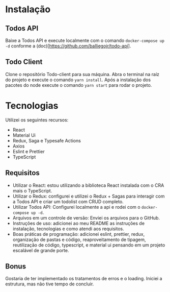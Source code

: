 # Instalação
## Todos API
Baixe a Todos API e execute localmente com o comando `docker-compose up -d` conforme a (doc)[https://github.com/balliegojr/todo-api].

## Todo Client
Clone o repositório Todo-client para sua máquina. Abra o terminal na raíz do projeto e execute o comando `yarn install`. Após a instalação dos pacotes do node execute o comando `yarn start` para rodar o projeto.

# Tecnologias
Utilizei os seguintes recursos:
- React
- Material Ui
- Redux, Saga e Typesafe Actions
- Axios
- Eslint e Prettier
- TypeScript

## Requisitos
- Utilizar o React: estou utilizando a biblioteca React instalada com o CRA mais o TypeScript.
- Utilizar o Redux: configurei e utilizei o Redux + Sagas para interagir com a Todos API e criar um todolist com CRUD completo.
- Utilizar Todos API: Configurei localmente a api e rodei com o `docker-compose up -d`.
- Arquivos em um controle de versão: Enviei os arquivos para o GitHub.
- Instruções de uso: adicionei ao meu README as instruções de instalação, tecnologias e como atendi aos requisitos.
- Boas práticas de programação: adicionei eslint, prettier, redux, organização de pastas e código, reaproveitamento de tipagem, reutilização de código, typescript, e material ui pensando em um projeto escalável de grande porte.

## Bonus
Gostaria de ter implementado os tratamentos de erros e o loading. Iniciei a estrutura, mas não tive tempo de concluir.